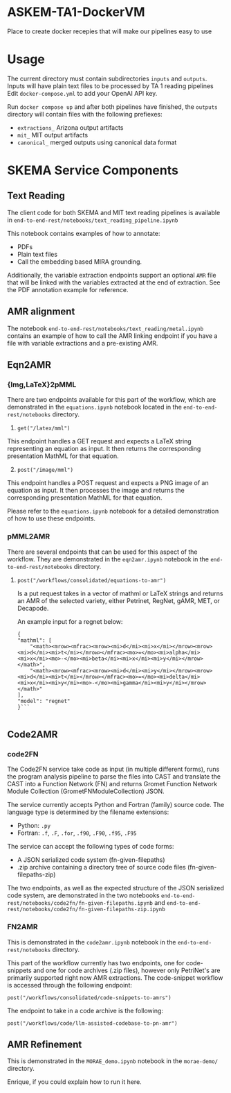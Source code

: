 # ASKEM-TA1-DockerVM
Place to create docker recepies that will make our pipelines easy to use

# Usage
The current directory must contain subdirectories `inputs` and `outputs`. Inputs will have plain text files to be processed by TA 1 reading pipelines
Edit `docker-compose.yml` to add your OpenAI API key.

Run `docker compose up` and after both pipelines have finished, the `outputs` directory will contain files with the following prefiexes:
- `extractions_` Arizona output artifacts
- `mit_` MIT output artifacts
- `canonical_` merged outputs using canonical data format

# SKEMA Service Components

## Text Reading

The client code for both SKEMA and MIT text reading pipelines is available in `end-to-end-rest/notebooks/text_reading_pipeline.ipynb`

This notebook contains examples of how to annotate:
- PDFs
- Plain text files
- Call the embedding based MIRA grounding.

Additionally, the variable extraction endpoints support an optional `AMR` file that will be linked with the variables extracted at the end of extraction. See the PDF annotation example for reference.

## AMR alignment

The notebook `end-to-end-rest/notebooks/text_reading/metal.ipynb` contains an example of how to call the AMR linking endpoint if you have a file with variable extractions and a pre-existing AMR. 


## Eqn2AMR

### {Img,LaTeX}2pMML

There are two endpoints available for this part of the workflow, which are demonstrated in the `equations.ipynb` notebook located in the `end-to-end-rest/notebooks` directory.

1. `get("/latex/mml")`

This endpoint handles a GET request and expects a LaTeX string representing an equation as input. It then returns the corresponding presentation MathML for that equation.

2. `post("/image/mml")`

This endpoint handles a POST request and expects a PNG image of an equation as input. It then processes the image and returns the corresponding presentation MathML for that equation.

Please refer to the `equations.ipynb` notebook for a detailed demonstration of how to use these endpoints.


### pMML2AMR

There are several endpoints that can be used for this aspect of the workflow. They are demonstrated in the `eqn2amr.ipynb` notebook in the `end-to-end-rest/notebooks` directory. 

1. `post("/workflows/consolidated/equations-to-amr")` 

	Is a put request takes in a vector of mathml or LaTeX strings and returns an AMR of the selected variety, either Petrinet, RegNet, gAMR, MET, or Decapode. 

	An example input for a regnet below:
	```
    {
    "mathml": [
        "<math><mrow><mfrac><mrow><mi>d</mi><mi>x</mi></mrow><mrow><mi>d</mi><mi>t</mi></mrow></mfrac><mo>=</mo><mi>alpha</mi><mi>x</mi><mo>-</mo><mi>beta</mi><mi>x</mi><mi>y</mi></mrow></math>",
        "<math><mrow><mfrac><mrow><mi>d</mi><mi>y</mi></mrow><mrow><mi>d</mi><mi>t</mi></mrow></mfrac><mo>=</mo><mi>delta</mi><mi>x</mi><mi>y</mi><mo>-</mo><mi>gamma</mi><mi>y</mi></mrow></math>"
    ],
    "model": "regnet"
    }```


## Code2AMR

### code2FN

The Code2FN service take code as input (in multiple different forms), runs the program analysis pipeline to parse the files into CAST and translate the CAST into a Function Network (FN) and returns Gromet Function Network Module Collection (GrometFNModuleCollection) JSON.

The service currently accepts Python and Fortran (family) source code. The language type is determined by the filename extensions:

- Python: `.py`
- Fortran: `.f`, `.F`, `.for`, `.f90`, `.F90`, `.f95`, `.F95`

The service can accept the following types of code forms:

- A JSON serialized code system (fn-given-filepaths)
- .zip archive containing a directory tree of source code files (fn-given-filepaths-zip)

The two endpoints, as well as the expected structure of the JSON serialized code system, are demonstrated in the two notebooks `end-to-end-rest/notebooks/code2fn/fn-given-filepaths.ipynb` and `end-to-end-rest/notebooks/code2fn/fn-given-filepaths-zip.ipynb`

### FN2AMR

This is demonstrated in the `code2amr.ipynb` notebook in the `end-to-end-rest/notebooks` directory.

This part of the workflow currently has two endpoints, one for code-snippets and one for code archives (.zip files), however only PetriNet's are primarily supported right now AMR extractions. The code-snippet workflow is accessed through the following endpoint: 

`post("/workflows/consolidated/code-snippets-to-amrs")`

The endpoint to take in a code archive is the following:

`post("/workflows/code/llm-assisted-codebase-to-pn-amr")`

## AMR Refinement

This is demonstrated in the `MORAE_demo.ipynb` notebook in the `morae-demo/` directory.

Enrique, if you could explain how to run it here. 
